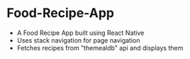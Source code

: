 # Food-Recipe-App
- A Food Recipe App built using React Native
- Uses stack navigation for page navigation
- Fetches recipes from "themealdb" api and displays them
